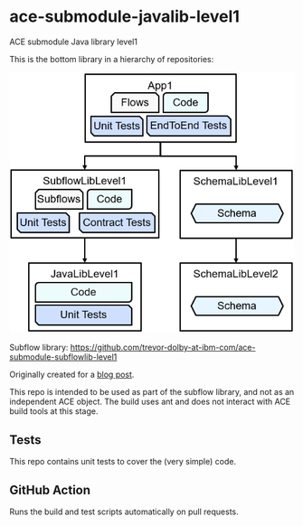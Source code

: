# ace-submodule-javalib-level1

ACE submodule Java library level1

This is the bottom library in a hierarchy of repositories:

![ace-submodule-example-layout](ace-submodule-example-layout.png)

Subflow library: https://github.com/trevor-dolby-at-ibm-com/ace-submodule-subflowlib-level1

Originally created for a [blog post](https://community.ibm.com/community/user/integration/blogs/trevor-dolby/2023/04/03/automated-multi-repo-app-connect-enterprise-ace-ba).

This repo is intended to be used as part of the subflow library, and not 
as an independent ACE object. The build uses ant and does not interact with
ACE build tools at this stage.

## Tests

This repo contains unit tests to cover the (very simple) code.

## GitHub Action

Runs the build and test scripts automatically on pull requests.
